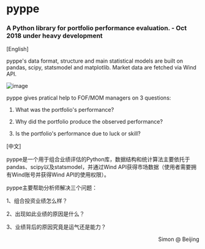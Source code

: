 # pyppe
### A Python library for portfolio performance evaluation. - Oct 2018 under heavy development

[English]

pyppe's data format, structure and main statistical models are built on pandas, scipy, statsmodel and matplotlib. Market data are fetched via Wind API.

![image](https://github.com/s-t-li/pyppe/blob/master/pyppe.jpg)

pyppe gives pratical help to FOF/MOM managers on 3 questions:

1. What was the portfolio's performance?

2. Why did the portfolio produce the observed performance?

3. Is the portfolio's performance due to luck or skill?

[中文]

pyppe是一个用于组合业绩评估的Python库，数据结构和统计算法主要依托于pandas、scipy以及statsmodel，并通过Wind API获得市场数据（使用者需要拥有Wind账号并获得Wind API的使用权限）。

pyppe主要帮助分析师解决三个问题：

1、组合投资业绩怎么样？

2、出现如此业绩的原因是什么？

3、业绩背后的原因究竟是运气还是能力？

<p align="right">Simon @ Beijing</p>
